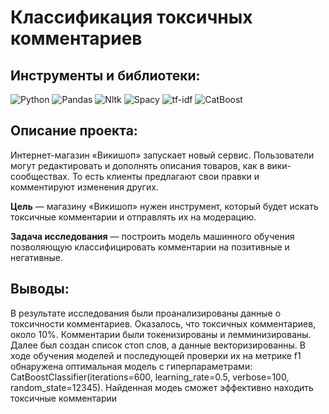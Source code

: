 # Классификация токсичных комментариев

## Инструменты и библиотеки:
![Python](https://img.shields.io/badge/-Python-white?style=flat&logo=python)
![Pandas](https://img.shields.io/badge/-Pandas-white?style=flat&logo=pandas&logoColor=130754)
![Nltk](https://img.shields.io/badge/-Nltk-white?style=flat&logo=Nltk)
![Spacy](https://img.shields.io/badge/-Spacy-white?style=flat&logo=Spacy)
![tf-idf](https://img.shields.io/badge/-tf_idf-white?style=flat&logo=tf-idf)
![CatBoost](https://img.shields.io/badge/-CatBoost-white?style=flat&logo=CatBoost)

## Описание проекта:
Интернет-магазин «Викишоп» запускает новый сервис. Пользователи могут редактировать и дополнять описания товаров, как в вики-сообществах. То есть клиенты предлагают свои правки и комментируют изменения других.

**Цель** — магазину «Викишоп» нужен инструмент, который будет искать токсичные комментарии и отправлять их на модерацию.

**Задача исследования** — построить модель машинного обучения позволяющую классифицировать комментарии на позитивные и негативные.


## Выводы:
В результате исследования были проанализированы данные о токсичности комментариев. Оказалось, что токсичных комментариев, около 10%. Комментарии были токенизированы и лемминизированы. Далее был создан список стоп слов, а данные векторизированны. В ходе обучения моделей и последующей проверки их на метрике f1 обнаружена оптимальная модель с гиперпараметрами: CatBoostClassifier(iterations=600, learning_rate=0.5, verbose=100, random_state=12345). Найденная модеь сможет эффективно находить токсичные комментарии
